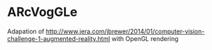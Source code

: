 # ARcVogGLe
Adapation of http://www.jera.com/jbrewer/2014/01/computer-vision-challenge-1-augmented-reality.html with OpenGL rendering
